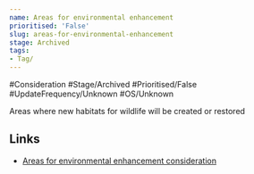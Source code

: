 ```yaml
---
name: Areas for environmental enhancement
prioritised: 'False'
slug: areas-for-environmental-enhancement
stage: Archived
tags:
- Tag/
---
```


#Consideration #Stage/Archived #Prioritised/False #UpdateFrequency/Unknown #OS/Unknown

Areas where new habitats for wildlife will be created or restored

## Links

* [Areas for environmental enhancement consideration](https://design.planning.data.gov.uk/planning-consideration/areas-for-environmental-enhancement)